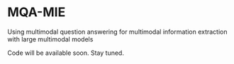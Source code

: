 # MQA-MIE
Using multimodal question answering for multimodal information extraction with large multimodal models

Code will be available soon. Stay tuned.

